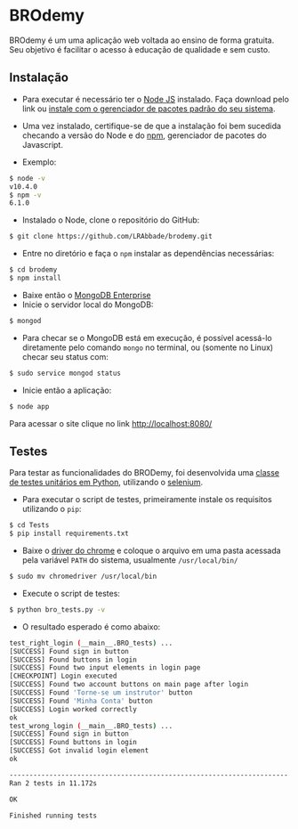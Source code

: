 # BROdemy
BROdemy é um uma aplicação web voltada ao ensino de forma gratuita.
Seu objetivo é facilitar o acesso à educação de qualidade e sem custo.

## Instalação

+ Para executar é necessário ter o [Node JS](https://nodejs.org/en/) instalado. Faça download pelo link ou  [instale com o gerenciador de pacotes padrão do seu sistema](https://nodejs.org/en/download/package-manager/#debian-and-ubuntu-based-linux-distributions).

+ Uma vez instalado, certifique-se de que a instalação foi bem sucedida checando a versão do Node e do [npm](https://www.npmjs.com/), gerenciador de pacotes do Javascript.

+ Exemplo:
```sh
$ node -v
v10.4.0
$ npm -v
6.1.0
```
+ Instalado o Node, clone o repositório do GitHub:
```sh
$ git clone https://github.com/LRAbbade/brodemy.git
```
+ Entre no diretório e faça o `npm` instalar as dependências necessárias:
```sh
$ cd brodemy
$ npm install
```
+ Baixe então o [MongoDB Enterprise](https://www.mongodb.com/lp/download/mongodb-enterprise)
+ Inicie o servidor local do MongoDB:
```sh
$ mongod
```
+ Para checar se o MongoDB está em execução, é possível acessá-lo diretamente pelo comando `mongo` no terminal, ou (somente no Linux) checar seu status com:
```sh
$ sudo service mongod status
```
+ Inicie então a aplicação:
```sh
$ node app
```
Para acessar o site clique no link [http://localhost:8080/](http://localhost:8080/)

## Testes

Para testar as funcionalidades do BRODemy, foi desenvolvida uma [classe de testes unitários em Python](https://docs.python.org/3/library/unittest.html), utilizando o [selenium](http://selenium-python.readthedocs.io/index.html).

+ Para executar o script de testes, primeiramente instale os requisitos utilizando o `pip`:
```sh
$ cd Tests
$ pip install requirements.txt
```
+ Baixe o [driver do chrome](http://chromedriver.chromium.org/downloads) e coloque o arquivo em uma pasta acessada pela variável `PATH` do sistema, usualmente `/usr/local/bin/`
```sh
$ sudo mv chromedriver /usr/local/bin
```
+ Execute o script de testes:
```sh
$ python bro_tests.py -v
```
+ O resultado esperado é como abaixo:
```sh
test_right_login (__main__.BRO_tests) ...
[SUCCESS] Found sign in button
[SUCCESS] Found buttons in login
[SUCCESS] Found two input elements in login page
[CHECKPOINT] Login executed
[SUCCESS] Found two account buttons on main page after login
[SUCCESS] Found 'Torne-se um instrutor' button
[SUCCESS] Found 'Minha Conta' button
[SUCCESS] Login worked correctly
ok
test_wrong_login (__main__.BRO_tests) ...
[SUCCESS] Found sign in button
[SUCCESS] Found buttons in login
[SUCCESS] Got invalid login element
ok

----------------------------------------------------------------------
Ran 2 tests in 11.172s

OK

Finished running tests
```
